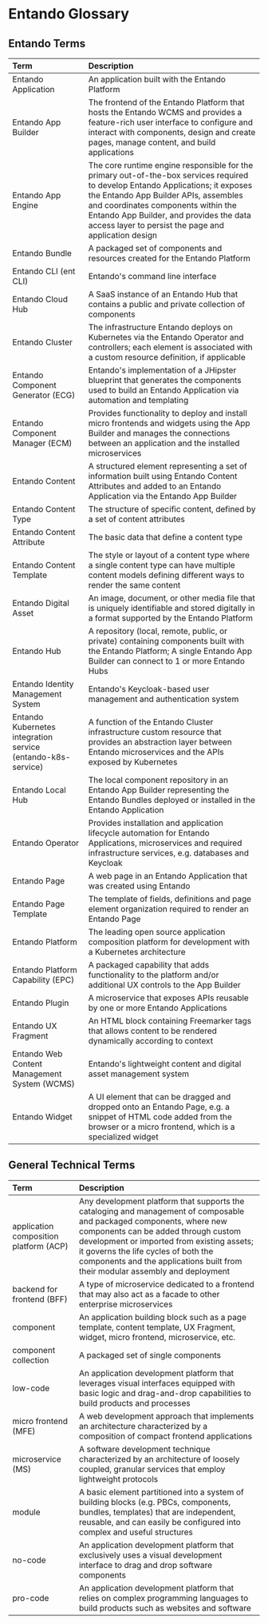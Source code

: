 # Entando Glossary

## Entando Terms

| Term |  Description
|:--|:--
| Entando Application | An application built with the Entando Platform |
| Entando App Builder | The frontend of the Entando Platform that hosts the Entando WCMS and provides a feature-rich user interface to configure and interact with components, design and create pages, manage content, and build applications |
| Entando App Engine | The core runtime engine responsible for the primary out-of-the-box services required to develop Entando Applications; it exposes the Entando App Builder APIs, assembles and coordinates components within the Entando App Builder, and provides the data access layer to persist the page and application design |
| Entando Bundle | A packaged set of components and resources created for the Entando Platform |
| Entando CLI (ent CLI) | Entando's command line interface |
| Entando Cloud Hub | A SaaS instance of an Entando Hub that contains a public and private collection of components |
| Entando Cluster | The infrastructure Entando deploys on Kubernetes via the Entando Operator and controllers; each element is associated with a custom resource definition, if applicable |
| Entando Component Generator (ECG) | Entando's implementation of a JHipster blueprint that generates the components used to build an Entando Application via automation and templating |
| Entando Component Manager (ECM) | Provides functionality to deploy and install micro frontends and widgets using the App Builder and manages the connections between an application and the installed microservices |
| Entando Content | A structured element representing a set of information built using Entando Content Attributes and added to an Entando Application via the Entando App Builder |
| Entando Content Type | The structure of specific content, defined by a set of content attributes |
| Entando Content Attribute | The basic data that define a content type |
| Entando Content Template | The style or layout of a content type where a single content type can have multiple content models defining different ways to render the same content |
| Entando Digital Asset | An image, document, or other media file that is uniquely identifiable and stored digitally in a format supported by the Entando Platform |
| Entando Hub |  A repository (local, remote, public, or private) containing components built with the Entando Platform; A single Entando App Builder can connect to 1 or more Entando Hubs |
| Entando Identity Management System | Entando's Keycloak-based user management and authentication system |
| Entando Kubernetes integration service (entando-k8s-service) | A function of the Entando Cluster infrastructure custom resource that provides an abstraction layer between Entando microservices and the APIs exposed by Kubernetes |
| Entando Local Hub | The local component repository in an Entando App Builder representing the Entando Bundles deployed or installed in the Entando Application |
| Entando Operator | Provides installation and application lifecycle automation for Entando Applications, microservices and required infrastructure services, e.g. databases and Keycloak |
| Entando Page | A web page in an Entando Application that was created using Entando |
| Entando Page Template | The template of fields, definitions and page element organization required to render an Entando Page |
| Entando Platform | The leading open source application composition platform for development with a Kubernetes architecture |
| Entando Platform Capability (EPC) | A packaged capability that adds functionality to the platform and/or additional UX controls to the App Builder |
| Entando Plugin | A microservice that exposes APIs reusable by one or more Entando Applications |
| Entando UX Fragment | An HTML block containing Freemarker tags that allows content to be rendered dynamically according to context |
| Entando Web Content Management System (WCMS) | Entando's lightweight content and digital asset management system |
| Entando Widget | A UI element that can be dragged and dropped onto an Entando Page, e.g. a snippet of HTML code added from the browser or a micro frontend, which is a specialized widget |


## General Technical Terms

| Term |  Description
|:--|:--
| application composition platform (ACP) | Any development platform that supports the cataloging and management of composable and packaged components, where new components can be added through custom development or imported from existing assets; it governs the life cycles of both the components and the applications built from their modular assembly and deployment |
| backend for frontend (BFF) | A type of microservice dedicated to a frontend that may also act as a facade to other enterprise microservices |
| component | An application building block such as a page template, content template, UX Fragment, widget, micro frontend, microservice, etc. |
| component collection | A packaged set of single components |
| low-code | An application development platform that leverages visual interfaces equipped with basic logic and drag-and-drop capabilities to build products and processes |
| micro frontend (MFE) | A web development approach that implements an architecture characterized by a composition of compact frontend applications |
| microservice (MS) | A software development technique characterized by an architecture of loosely coupled, granular services that employ lightweight protocols |
| module | A basic element partitioned into a system of building blocks (e.g. PBCs, components, bundles, templates) that are independent, reusable, and can easily be configured into complex and useful structures |
| no-code | An application development platform that exclusively uses a visual development interface to drag and drop software components |
| pro-code | An application development platform that relies on complex programming languages to build products such as websites and software |